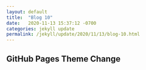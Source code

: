 ```yaml
---
layout: default
title:  "Blog 10"
date:   2020-11-13 15:37:12 -0700
categories: jekyll update
permalink: /jekyll/update/2020/11/13/blog-10.html
---
```


## GitHub Pages Theme Change
